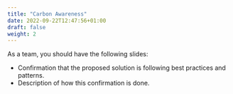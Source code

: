 ```yaml
---
title: "Carbon Awareness"
date: 2022-09-22T12:47:56+01:00
draft: false
weight: 2
---
```


As a team, you should have the following slides:
- Confirmation that the proposed solution is following best practices and patterns.
- Description of how this confirmation is done.
